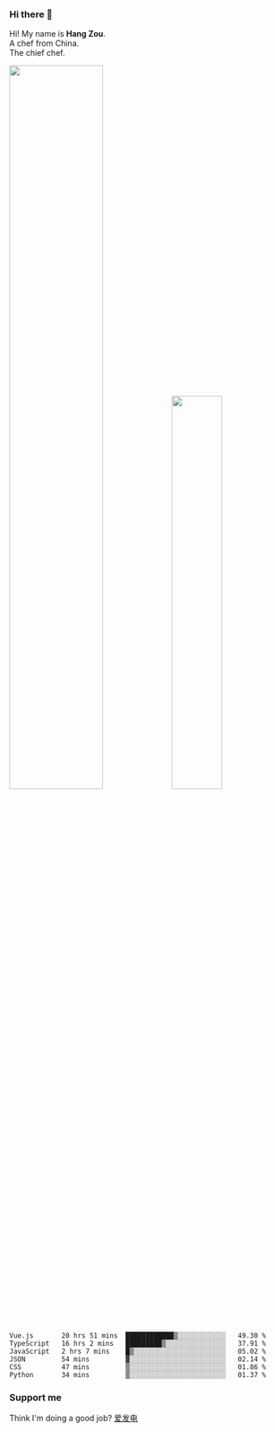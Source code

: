 ### Hi there 👋

Hi! My name is **Hang Zou**.  
A chef from China.  
The chief chef.

<img align="" width="57.5%" src="https://github-readme-stats.vercel.app/api?username=zouhangwithsweet&hide_title=true&hide_border=true&show_icons=true&include_all_commits=true&line_height=21" /><img align="" width="42.4%" src="https://github-readme-stats.vercel.app/api/top-langs/?username=zouhangwithsweet&hide_title=true&hide_border=true&layout=compact" />

<!--START_SECTION:waka-->

```text
Vue.js       20 hrs 51 mins  ████████████▒░░░░░░░░░░░░   49.30 %
TypeScript   16 hrs 2 mins   █████████▒░░░░░░░░░░░░░░░   37.91 %
JavaScript   2 hrs 7 mins    █▒░░░░░░░░░░░░░░░░░░░░░░░   05.02 %
JSON         54 mins         ▓░░░░░░░░░░░░░░░░░░░░░░░░   02.14 %
CSS          47 mins         ▒░░░░░░░░░░░░░░░░░░░░░░░░   01.86 %
Python       34 mins         ▒░░░░░░░░░░░░░░░░░░░░░░░░   01.37 %
```

<!--END_SECTION:waka-->

### Support me

Think I'm doing a good job? [爱发电](https://afdian.net/@zouhangsweet)
